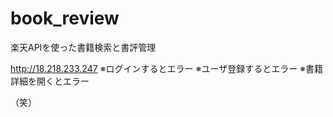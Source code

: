 # book_review

楽天APIを使った書籍検索と書評管理

http://18.218.233.247
※ログインするとエラー
※ユーザ登録するとエラー
※書籍詳細を開くとエラー

（笑）
